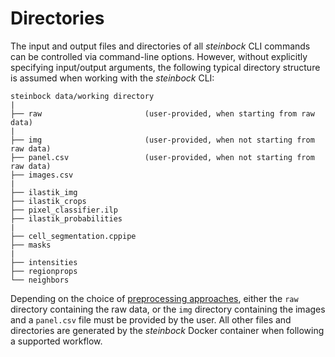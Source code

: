 # Directories

The input and output files and directories of all *steinbock* CLI commands can be controlled via command-line options. However, without explicitly specifying input/output arguments, the following typical directory structure is assumed when working with the *steinbock* CLI:

    steinbock data/working directory
    |
    ├── raw                       (user-provided, when starting from raw data)
    |
    ├── img                       (user-provided, when not starting from raw data)
    ├── panel.csv                 (user-provided, when not starting from raw data)
    ├── images.csv
    |
    ├── ilastik_img
    ├── ilastik_crops
    ├── pixel_classifier.ilp
    ├── ilastik_probabilities
    |
    ├── cell_segmentation.cppipe
    ├── masks
    |
    ├── intensities
    ├── regionprops
    └── neighbors

Depending on the choice of [preprocessing approaches](cli/preprocessing.md), either the `raw` directory containing the raw data, or the `img` directory containing the images and a `panel.csv` file must be provided by the user. All other files and directories are generated by the *steinbock* Docker container when following a supported workflow.
